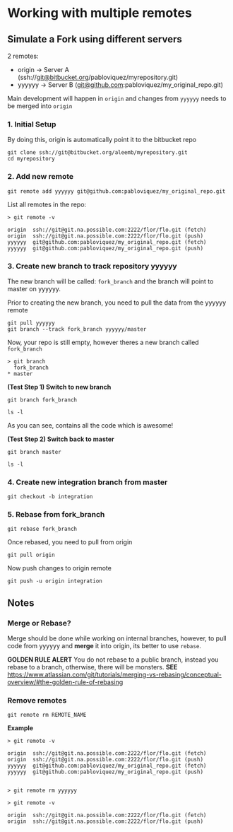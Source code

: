 # Working with multiple remotes

## Simulate a Fork using different servers

2 remotes:
* origin -> Server A (ssh://git@bitbucket.org/pabloviquez/myrepository.git)
* yyyyyy -> Server B (git@github.com:pabloviquez/my_original_repo.git)

Main development will happen in `origin` and changes from `yyyyyy` needs to be merged into `origin`


### 1. Initial Setup

By doing this, origin is automatically point it to the bitbucket repo

```
git clone ssh://git@bitbucket.org/aleemb/myrepository.git
cd myrepository
```

### 2. Add new remote
```
git remote add yyyyyy git@github.com:pabloviquez/my_original_repo.git

```

List all remotes in the repo:

```
> git remote -v

origin  ssh://git@git.na.possible.com:2222/flor/flo.git (fetch)
origin  ssh://git@git.na.possible.com:2222/flor/flo.git (push)
yyyyyy  git@github.com:pabloviquez/my_original_repo.git (fetch)
yyyyyy  git@github.com:pabloviquez/my_original_repo.git (push)
```

### 3. Create new branch to track repository yyyyyy

The new branch will be called: `fork_branch` and the branch will point to master on yyyyyy.

Prior to creating the new branch, you need to pull the data from the yyyyyy remote

```
git pull yyyyyy
git branch --track fork_branch yyyyyy/master
```

Now, your repo is still empty, however theres a new branch called `fork_branch`

```
> git branch
  fork_branch
* master

```

**(Test Step 1) Switch to new branch**

```
git branch fork_branch

ls -l

```

As you can see, contains all the code which is awesome!

**(Test Step 2) Switch back to master**

```
git branch master

ls -l
```

### 4. Create new integration branch from master

```
git checkout -b integration
```

### 5. Rebase from fork_branch

```
git rebase fork_branch
```

Once rebased, you need to pull from origin

```
git pull origin
```

Now push changes to origin remote

```
git push -u origin integration
```


## Notes

### Merge or Rebase?

Merge should be done while working on internal branches, however, to pull code from yyyyyy and **merge** it into origin, its better to
use `rebase`.

**GOLDEN RULE ALERT** You do not rebase to a public branch, instead you rebase to a branch, otherwise, there will be monsters.
**SEE** https://www.atlassian.com/git/tutorials/merging-vs-rebasing/conceptual-overview/#the-golden-rule-of-rebasing


### Remove remotes

```
git remote rm REMOTE_NAME
```

**Example**
```
> git remote -v

origin  ssh://git@git.na.possible.com:2222/flor/flo.git (fetch)
origin  ssh://git@git.na.possible.com:2222/flor/flo.git (push)
yyyyyy  git@github.com:pabloviquez/my_original_repo.git (fetch)
yyyyyy  git@github.com:pabloviquez/my_original_repo.git (push)


> git remote rm yyyyyy

> git remote -v

origin  ssh://git@git.na.possible.com:2222/flor/flo.git (fetch)
origin  ssh://git@git.na.possible.com:2222/flor/flo.git (push)
```